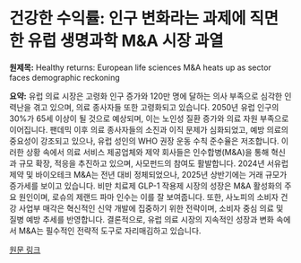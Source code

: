 # 건강한 수익률: 인구 변화라는 과제에 직면한 유럽 생명과학 M&A 시장 과열

**원제목:** Healthy returns: European life sciences M&amp;A heats up as sector faces demographic reckoning

**요약:** 유럽 의료 시장은 고령화 인구 증가와 120만 명에 달하는 의사 부족으로 심각한 인력난을 겪고 있으며, 의료 종사자들 또한 고령화되고 있습니다.  2050년 유럽 인구의 30%가 65세 이상이 될 것으로 예상되며, 이는 노인성 질환 증가와 의료 자원 부족으로 이어집니다.  팬데믹 이후 의료 종사자들의 소진과 이직 문제가 심화되었고,  예방 의료의 중요성이 강조되고 있으나, 유럽 성인의 WHO 권장 운동 수칙 준수율은 저조합니다.  이러한 상황 속에서 의료 서비스 제공업체와 제약 회사들은 인수합병(M&A)을 통해 혁신과 규모 확장, 적응을 추진하고 있으며, 사모펀드의 참여도 활발합니다.  2024년 서유럽 제약 및 바이오테크 M&A는 전년 대비 정체되었으나, 2025년 상반기에는 거래 규모가 증가세를 보이고 있습니다.  비만 치료제 GLP-1 작용제 시장의 성장은 M&A 활성화의 주요 원인이며,  로슈의 제랜드 파마 인수는 이를 잘 보여줍니다.  또한,  사노피의 소비자 건강 사업부 매각은 혁신적인 신약 개발에 집중하기 위한 전략이며,  소비자 중심 의료 및 질병 예방 추세를 반영합니다.  결론적으로, 유럽 의료 시장의 지속적인 성장과 변화 속에서 M&A는 필수적인 전략적 도구로 자리매김하고 있습니다.

[원문 링크](https://www.lexology.com/library/detail.aspx?g=e4e35306-e987-4322-89ba-a0f0c7549f04)
